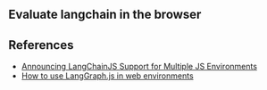 ## Evaluate langchain in the browser


## References 

* [Announcing LangChainJS Support for Multiple JS Environments](https://blog.langchain.dev/js-envs/)
* [How to use LangGraph.js in web environments](https://langchain-ai.github.io/langgraphjs/how-tos/use-in-web-environments/)